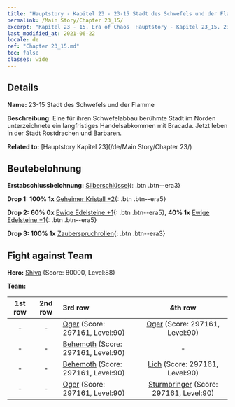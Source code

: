 ```yaml
---
title: "Hauptstory - Kapitel 23 - 23-15 Stadt des Schwefels und der Flamme"
permalink: /Main Story/Chapter 23_15/
excerpt: "Kapitel 23 - 15. Era of Chaos  Hauptstory - Kapitel 23_15. 23-15 Stadt des Schwefels und der Flamme"
last_modified_at: 2021-06-22
locale: de
ref: "Chapter 23_15.md"
toc: false
classes: wide
---
```


## Details

 **Name:** 23-15 Stadt des Schwefels und der Flamme

 **Beschreibung:** Eine für ihren Schwefelabbau berühmte Stadt im Norden unterzeichnete ein langfristiges Handelsabkommen mit Bracada. Jetzt leben in der Stadt Rostdrachen und Barbaren.

 **Related to:** [Hauptstory Kapitel 23](/de/Main Story/Chapter 23/)

## Beutebelohnung

 **Erstabschlussbelohnung:** [Silberschlüssel](/ItemsDE/con_693/){: .btn .btn--era3}

 **Drop 1:** **100% 1x** [Geheimer Kristall +2](/ItemsDE/mat_80/){: .btn .btn--era5}

 **Drop 2:** **60% 0x** [Ewige Edelsteine +1](/ItemsDE/mat_72/){: .btn .btn--era5}, **40% 1x** [Ewige Edelsteine +1](/ItemsDE/mat_72/){: .btn .btn--era5}

 **Drop 3:** **100% 1x** [Zauberspruchrollen](/ItemsDE/con_694/){: .btn .btn--era3}


## Fight against Team
 **Hero:** [Shiva](/de/heroes/Shiva/) (Score: 80000, Level:88)

 **Team:**


  | 1st row | 2nd row | 3rd row | 4th row |
  |:----:|:----:|:----|:----:|
  | - | - | [Oger](/de/units/Ogre/) (Score: 297161, Level:90)  | [Oger](/de/units/Ogre/) (Score: 297161, Level:90)  |
  | - | - | [Behemoth](/de/units/Behemoth/) (Score: 297161, Level:90)  | - |
  | - | - | [Behemoth](/de/units/Behemoth/) (Score: 297161, Level:90)  | [Lich](/de/units/Lich/) (Score: 297161, Level:90)  |
  | - | - | [Oger](/de/units/Ogre/) (Score: 297161, Level:90)  | [Sturmbringer](/de/units/Stormbringer/) (Score: 297161, Level:90)  |


